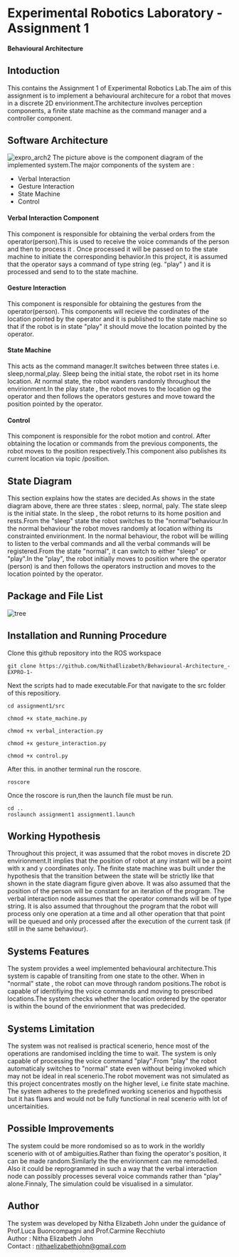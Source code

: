 # Experimental Robotics Laboratory - Assignment 1
#### Behavioural Architecture
## Intoduction
This contains the Assignment 1 of Experimental Robotics Lab.The aim of this assignment is to implement a behavioural architecure for a robot that moves in a discrete 2D envirionment.The architecture involves perception components, a finite state machine as the command manager and a controller component.
## Software Architecture
![expro_arch2](https://user-images.githubusercontent.com/47361086/98937966-9ed63c00-2500-11eb-920e-5707efc8079d.PNG)
The picture above is the component diagram of the implemented system.The major components of the system are :
* Verbal Interaction
* Gesture Interaction
* State Machine
* Control
#### Verbal Interaction Component
This component is responsible for obtaining the verbal orders from the operator(person).This is used to receive the voice commands of the person and then to process it . Once processed it will be passed on to the state machine to initiate the corresponding behavior.In this project, it is assumed that the operator says a command of type string (eg. "play" ) and it is processed and send to to the state machine.
#### Gesture Interaction
This component is responsible for obtaining the gestures from the operator(person). This components will recieve the cordinates of the location pointed by the operator and it is published to the state machine so that if the robot is in state "play" it should move the location pointed by the operator.
#### State Machine
This acts as the command manager.It switches between three states i.e. sleep,normal,play. Sleep being the initial state, the robot rset in its home location. At normal state, the robot wanders randomly throughout the envirionment.In the play state , the robot moves to the location og the operator and then follows the operators gestures and move toward the position pointed by the operator.
#### Control
This component is responsible for the robot motion and control. After obtaining the location or commands from the previous components, the robot moves to the position respectively.This component also publishes its current location via topic /position.
## State Diagram
This section explains how the states are decided.As shows in the state diagram above, there are three states : sleep, normal, paly.
The state sleep is the initial state. In the sleep , the robot returns to its home position and rests.From the "sleep" state the robot switches to the "normal"behaviour.In the normal behaviour the robot moves randomly at location withing its constrainted envirionment. In the normal behaviour, the robot will be willing to listen to the verbal commands and all the verbal commands will be registered.From the state "normal", it can switch to either "sleep" or "play".In the "play", the robot initially moves to position where the operator (person) is and then follows the operators instruction and moves to the location pointed by the operator.
## Package and File List
![tree](https://user-images.githubusercontent.com/47361086/98932535-e35dd980-24f8-11eb-9aa2-a4db639d4a1a.PNG)
## Installation and Running Procedure
Clone this github repository into the ROS workspace
```
git clone https://github.com/NithaElizabeth/Behavioural-Architecture_-EXPRO-1-
```
Next the scripts had to made executable.For that navigate to the src folder of this repositiory.
```
cd assignment1/src
```
```
chmod +x state_machine.py
```
```
chmod +x verbal_interaction.py
```
```
chmod +x gesture_interaction.py
```
```
chmod +x control.py
```
After this. in another terminal run the roscore.
```
roscore
```
Once the roscore is run,then the launch file must be run.
```
cd ..
roslaunch assignment1 assignment1.launch
```
## Working Hypothesis 
Throughout this project, it was assumed that the robot moves in discrete 2D envirionment.It implies that the position of robot at any instant will be a point with x and y coordinates only. The finite state machine was built under the hypothesis that the transition between the state will be strictly like that shown in the state diagram figure given above. It was also assumed that the position of the person will be constant for an iteration of the program. The verbal interaction node assumes that the operator commands will be of type string. It is also assumed that throughout the program that the robot will process only one operation at a time and all other operation that that point will be queued and only processed after the execution of the current task (if still in the same behaviour).
## Systems Features
The system provides a weel implemented behavioural architecture.This system is capable of transiting from one state to the other. When in "normal" state , the robot can move through random positions.The robot is capable of identifiying the voice commands and moving to prescribed locations.The system checks whether the location ordered by the operator is within the bound of the envirionment that was predecided. 
## Systems Limitation
The system was not realised is practical scenerio, hence most of the operations are randomised inclding the time to wait. The system is only capable of processing the voice command "play".From "play" the robot automaticaly switches to "normal" state even without being invoked which may not be ideal in real scenerio.The robot movement was not simulated as this project concentrates mostly on the higher level, i.e finite state machine. The system adheres to the predefined working scenerios and hypothesis but it has flaws and would not be fully functional in real scenerio with lot of uncertainities.
## Possible Improvements
The system could be more rondomised so as to work in the worldly scenerio with ot of ambiguities.Rather than fixing the operator's position, it can be made random.Similarly the the envirionment can me remodelled.  Also it could be reprogrammed in such a way that the verbal interaction node can possibly processes several voice commands rather than "play" alone.Finnaly, The simulation could be visualised in a simulator.
## Author
The system was developed by Nitha Elizabeth John under the guidance of Prof.Luca Buoncompagni and Prof.Carmine Recchiuto\
Author  : Nitha Elizabeth John\
Contact : nithaelizabethjohn@gmail.com
